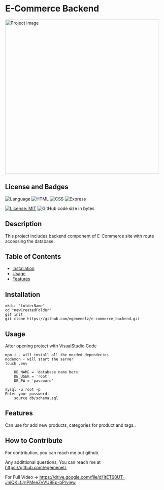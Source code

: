 # E-Commerce Backend

<img src="./img/E-Commerce Back End.gif" alt="Project Image" width="500"/>

## License and Badges

![Language](https://img.shields.io/badge/JavaScript-F7DF1E?style=for-the-badge&logo=javascript&logoColor=black)
![HTML](https://img.shields.io/badge/HTML-239120?style=for-the-badge&logo=html5&logoColor=white)
![CSS](https://img.shields.io/badge/CSS-239120?&style=for-the-badge&logo=css3&logoColor=white)
![Express](https://img.shields.io/badge/Express.js-404D59?style=for-the-badge)

[![License: MIT](https://img.shields.io/badge/License-MIT-yellow.svg)](https://opensource.org/licenses/MIT)
![GitHub code size in bytes](https://img.shields.io/github/languages/code-size/egemenelz/notetaker)

## Description

This project includes backend component of E-Commerce site with route accessing the database.

## Table of Contents

- [Installation](#installation)
- [Usage](#usage)
- [Features](#features)

## Installation

```
mkdir "folderName"
cd "newCreatedFolder"
git init
git clone https://github.com/egemenelz/e-commerce_backend.git

```

## Usage

After opening project with VisualStudio Code

````
npm i - will install all the needed dependecies
nodemon - will start the server
touch .env
    
    DB_NAME = 'database name here'
    DB_USER = 'root'
    DB_PW = 'password'
    
mysql -u root -p
Enter your password:
    source db/schema.sql

````

## Features

Can use for add new products, categories for product and tags..

## How to Contribute

For contribution, you can reach me out github.

Any addittional questions, You can reach me at https://github.com/egemenelz

For Full Video -> https://drive.google.com/file/d/1tET68UT-JniQKLfJrIPMeeZvVU9Ep-bP/view
